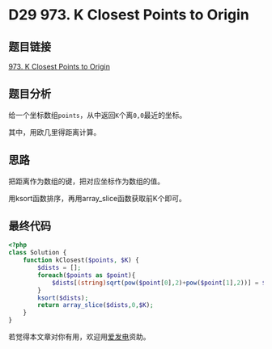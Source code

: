 # D29 973. K Closest Points to Origin

## 题目链接

[973. K Closest Points to Origin](https://leetcode.com/problems/k-closest-points-to-origin)

## 题目分析

给一个坐标数组`points`，从中返回`K`个离`0,0`最近的坐标。

其中，用欧几里得距离计算。

## 思路

把距离作为数组的键，把对应坐标作为数组的值。

用ksort函数排序，再用array\_slice函数获取前K个即可。

## 最终代码

```php
<?php
class Solution {
    function kClosest($points, $K) {
        $dists = [];
        foreach($points as $point){
            $dists[(string)sqrt(pow($point[0],2)+pow($point[1],2))] = $point;
        }
        ksort($dists);
        return array_slice($dists,0,$K);
    }
}
```

若觉得本文章对你有用，欢迎用[爱发电](https://afdian.net/@skys215)资助。

